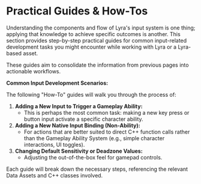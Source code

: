 # Practical Guides & How-Tos

Understanding the components and flow of Lyra's input system is one thing; applying that knowledge to achieve specific outcomes is another. This section provides step-by-step practical guides for common input-related development tasks you might encounter while working with Lyra or a Lyra-based asset.

These guides aim to consolidate the information from previous pages into actionable workflows.

**Common Input Development Scenarios:**

The following "How-To" guides will walk you through the process of:

1. **Adding a New Input to Trigger a Gameplay Ability:**
   * This is perhaps the most common task: making a new key press or button input activate a specific character ability.
2. **Adding a New Native Input Binding (Non-Ability):**
   * For actions that are better suited to direct C++ function calls rather than the Gameplay Ability System (e.g., simple character interactions, UI toggles).
3. **Changing Default Sensitivity or Deadzone Values:**
   * Adjusting the out-of-the-box feel for gamepad controls.

Each guide will break down the necessary steps, referencing the relevant Data Assets and C++ classes involved.

